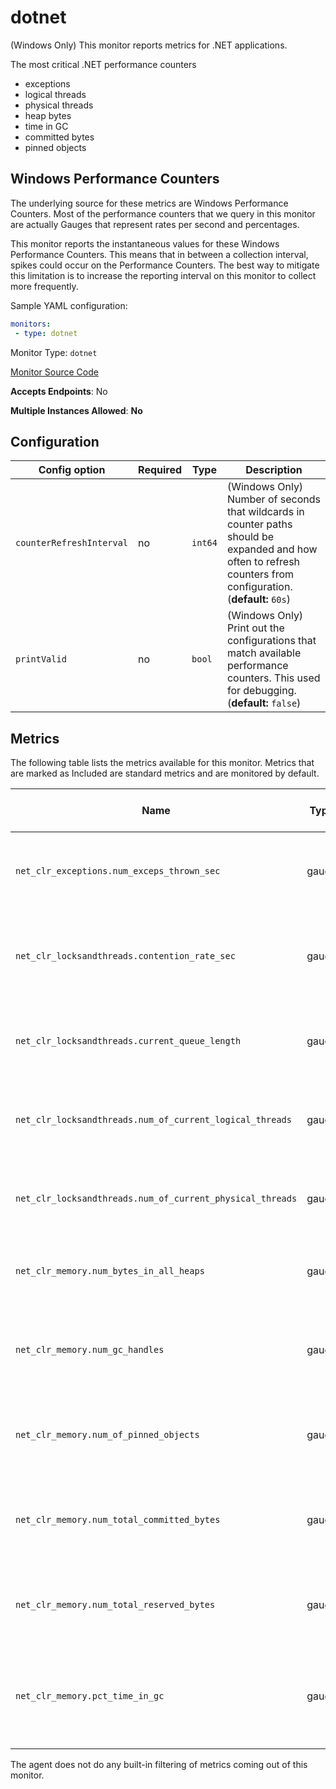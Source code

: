 <!--- GENERATED BY gomplate from scripts/docs/monitor-page.md.tmpl --->

# dotnet

(Windows Only) This monitor reports metrics for .NET applications.

The most critical .NET performance counters
* exceptions
* logical threads
* physical threads
* heap bytes
* time in GC
* committed bytes
* pinned objects

## Windows Performance Counters
The underlying source for these metrics are Windows Performance Counters.
Most of the performance counters that we query in this monitor are actually Gauges
that represent rates per second and percentages.

This monitor reports the instantaneous values for these Windows Performance Counters.
This means that in between a collection interval, spikes could occur on the
Performance Counters.  The best way to mitigate this limitation is to increase
the reporting interval on this monitor to collect more frequently.

Sample YAML configuration:

```yaml
monitors:
 - type: dotnet
```


Monitor Type: `dotnet`

[Monitor Source Code](https://github.com/signalfx/signalfx-agent/tree/master/internal/monitors/dotnet)

**Accepts Endpoints**: No

**Multiple Instances Allowed**: **No**

## Configuration

| Config option | Required | Type | Description |
| --- | --- | --- | --- |
| `counterRefreshInterval` | no | `int64` | (Windows Only) Number of seconds that wildcards in counter paths should be expanded and how often to refresh counters from configuration. (**default:** `60s`) |
| `printValid` | no | `bool` | (Windows Only) Print out the configurations that match available performance counters.  This used for debugging. (**default:** `false`) |




## Metrics

The following table lists the metrics available for this monitor. Metrics that are marked as Included are standard metrics and are monitored by default.

| Name | Type | Default (non-custom) | Description |
| ---  | ---  | ---    | ---         |
| `net_clr_exceptions.num_exceps_thrown_sec` | gauge |  | The number of exceptions thrown by .NET applications. |
| `net_clr_locksandthreads.contention_rate_sec` | gauge |  | The rate of thread of thread contention per second for .NET applications. |
| `net_clr_locksandthreads.current_queue_length` | gauge |  | The current thread queue length for .NET applications. |
| `net_clr_locksandthreads.num_of_current_logical_threads` | gauge |  | The number of current logical threads for .NET applications. |
| `net_clr_locksandthreads.num_of_current_physical_threads` | gauge |  | The number of current physical threads for .NET applications. |
| `net_clr_memory.num_bytes_in_all_heaps` | gauge |  | The number of bytes in all heaps for .NET applications. |
| `net_clr_memory.num_gc_handles` | gauge |  | The number of garbage collection handles held by .NET applications. |
| `net_clr_memory.num_of_pinned_objects` | gauge |  | The number of objects pinned in memory by .NET applications. |
| `net_clr_memory.num_total_committed_bytes` | gauge |  | The total number of bytes committed to memory by .NET applications. |
| `net_clr_memory.num_total_reserved_bytes` | gauge |  | The total number of bytes reserved by .NET applications. |
| `net_clr_memory.pct_time_in_gc` | gauge |  | The percentage of time spent garbage collecting by .NET applications. |


The agent does not do any built-in filtering of metrics coming out of this
monitor.


